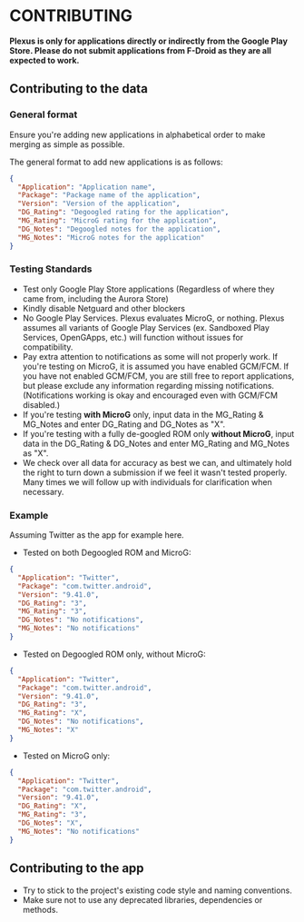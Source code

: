 # CONTRIBUTING

**Plexus is only for applications directly or indirectly from the Google Play Store. Please do not submit applications from F-Droid as they are all expected to work.**



## Contributing to the data

### General format
Ensure you're adding new applications in alphabetical order to make merging as simple as possible.

The general format to add new applications is as follows:

```json
{
  "Application": "Application name",
  "Package": "Package name of the application",
  "Version": "Version of the application",
  "DG_Rating": "Degoogled rating for the application",
  "MG_Rating": "MicroG rating for the application",
  "DG_Notes": "Degoogled notes for the application",
  "MG_Notes": "MicroG notes for the application"
}
```

### Testing Standards
- Test only Google Play Store applications (Regardless of where they came from, including the Aurora Store)
- Kindly disable Netguard and other blockers
- No Google Play Services. Plexus evaluates MicroG, or nothing. Plexus assumes all variants of Google Play Services (ex. Sandboxed Play Services, OpenGApps, etc.) will function without issues for compatibility.
- Pay extra attention to notifications as some will not properly work. If you're testing on MicroG, it is assumed you have enabled GCM/FCM. If you have not enabled GCM/FCM, you are still free to report applications, but please exclude any information regarding missing notifications. (Notifications working is okay and encouraged even with GCM/FCM disabled.)
- If you're testing **with MicroG** only, input data in the MG_Rating & MG_Notes and enter DG_Rating and DG_Notes as "X".
- If you're testing with a fully de-googled ROM only **without MicroG**, input data in the DG_Rating & DG_Notes and enter MG_Rating and MG_Notes as "X".
- We check over all data for accuracy as best we can, and ultimately hold the right to turn down a submission if we feel it wasn't tested properly. Many times we will follow up with individuals for clarification when necessary.

### Example
Assuming Twitter as the app for example here.

- Tested on both Degoogled ROM and MicroG:
```json
{
  "Application": "Twitter",
  "Package": "com.twitter.android",
  "Version": "9.41.0",
  "DG_Rating": "3",
  "MG_Rating": "3",
  "DG_Notes": "No notifications",
  "MG_Notes": "No notifications"
}
```

- Tested on Degoogled ROM only, without MicroG:
```json
{
  "Application": "Twitter",
  "Package": "com.twitter.android",
  "Version": "9.41.0",
  "DG_Rating": "3",
  "MG_Rating": "X",
  "DG_Notes": "No notifications",
  "MG_Notes": "X"
}
```

- Tested on MicroG only:
```json
{
  "Application": "Twitter",
  "Package": "com.twitter.android",
  "Version": "9.41.0",
  "DG_Rating": "X",
  "MG_Rating": "3",
  "DG_Notes": "X",
  "MG_Notes": "No notifications"
}
```



## Contributing to the app
- Try to stick to the project's existing code style and naming conventions.
- Make sure not to use any deprecated libraries, dependencies or methods. 
